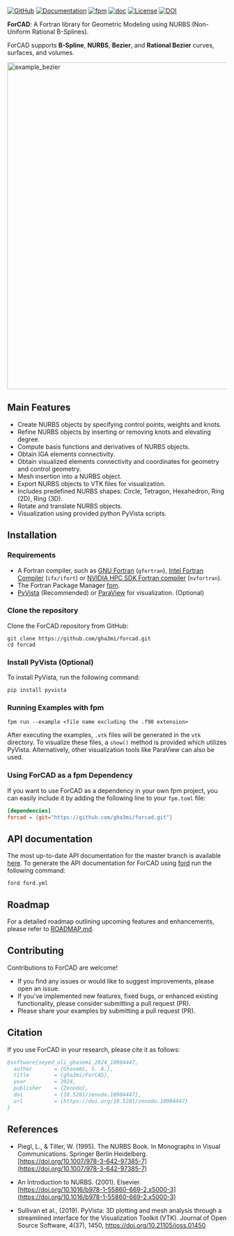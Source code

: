 [![GitHub](https://img.shields.io/badge/GitHub-ForCAD-blue.svg?style=social&logo=github)](https://github.com/gha3mi/forcad)
[![Documentation](https://img.shields.io/badge/ford-Documentation%20-blueviolet.svg)](https://gha3mi.github.io/forcad/)
[![fpm](https://github.com/gha3mi/forcad/actions/workflows/fpm.yml/badge.svg)](https://github.com/gha3mi/forcad/actions/workflows/fpm.yml)
[![doc](https://github.com/gha3mi/forcad/actions/workflows/doc.yml/badge.svg)](https://github.com/gha3mi/forcad/actions/workflows/doc.yml) 
[![License](https://img.shields.io/github/license/gha3mi/forcad?color=green)](https://github.com/gha3mi/forcad/blob/main/LICENSE)
[![DOI](https://zenodo.org/badge/778032800.svg)](https://zenodo.org/doi/10.5281/zenodo.10904447)

**ForCAD**: A Fortran library for Geometric Modeling using NURBS (Non-Uniform Rational B-Splines).

ForCAD supports **B-Spline**, **NURBS**, **Bezier**, and **Rational Bezier** curves, surfaces, and volumes.

<img alt="example_bezier" src="https://github.com/gha3mi/forcad/raw/main/vtk/example_bezier.png" width="750">

## Main Features

- Create NURBS objects by specifying control points, weights and knots.
- Refine NURBS objects by inserting or removing knots and elevating degree.
- Compute basis functions and derivatives of NURBS objects.
- Obtain IGA elements connectivity.
- Obtain visualized elements connectivity and coordinates for geometry and control geometry.
- Mesh insertion into a NURBS object.
- Export NURBS objects to VTK files for visualization.
- Includes predefined NURBS shapes: Circle, Tetragon, Hexahedron, Ring (2D), Ring (3D).
- Rotate and translate NURBS objects.
- Visualization using provided python PyVista scripts.

## Installation

### Requirements

- A Fortran compiler, such as [GNU Fortran](https://gcc.gnu.org/fortran/) (`gfortran`), [Intel Fortran Compiler](https://www.intel.com/content/www/us/en/developer/tools/oneapi/hpc-toolkit.html) (`ifx/ifort`) or [NVIDIA HPC SDK Fortran compiler](https://developer.nvidia.com/hpc-sdk) (`nvfortran`).
- The Fortran Package Manager [fpm](https://fpm.fortran-lang.org/).
- [PyVista](https://pyvista.org/) (Recommended) or [ParaView](https://www.paraview.org/) for visualization. (Optional)

### Clone the repository

Clone the ForCAD repository from GitHub:

```shell
git clone https://github.com/gha3mi/forcad.git
cd forcad
```

### Install PyVista (Optional)

To install PyVista, run the following command:

```shell
pip install pyvista
```

### Running Examples with fpm

```shell
fpm run --example <file name excluding the .f90 extension>
```
After executing the examples, `.vtk` files will be generated in the `vtk` directory. To visualize these files, a `show()` method is provided which utilizes PyVista. Alternatively, other visualization tools like ParaView can also be used.

### Using ForCAD as a fpm Dependency

If you want to use ForCAD as a dependency in your own fpm project,
you can easily include it by adding the following line to your `fpm.toml` file:

```toml
[dependencies]
forcad = {git="https://github.com/gha3mi/forcad.git"}
```

## API documentation

The most up-to-date API documentation for the master branch is available
[here](https://gha3mi.github.io/forcad/).
To generate the API documentation for ForCAD using
[ford](https://github.com/Fortran-FOSS-Programmers/ford) run the following
command:

```shell
ford ford.yml
```

## Roadmap

For a detailed roadmap outlining upcoming features and enhancements, please refer to [ROADMAP.md](https://github.com/gha3mi/forcad/blob/main/ROADMAP.md).

## Contributing

Contributions to ForCAD are welcome!

- If you find any issues or would like to suggest improvements, please open an issue.
- If you've implemented new features, fixed bugs, or enhanced existing functionality, please consider submitting a pull request (PR).
- Please share your examples by submitting a pull request (PR).

## Citation

If you use ForCAD in your research, please cite it as follows:


```bibtex
@software{seyed_ali_ghasemi_2024_10904447,
  author       = {Ghasemi, S. A.},
  title        = {gha3mi/ForCAD},
  year         = 2024,
  publisher    = {Zenodo},
  doi          = {10.5281/zenodo.10904447},
  url          = {https://doi.org/10.5281/zenodo.10904447}
}
```

## References

- Piegl, L., & Tiller, W. (1995). The NURBS Book. In Monographs in Visual Communications. Springer Berlin Heidelberg. [https://doi.org/10.1007/978-3-642-97385-7](https://doi.org/10.1007/978-3-642-97385-7)

- An Introduction to NURBS. (2001). Elsevier. [https://doi.org/10.1016/b978-1-55860-669-2.x5000-3](https://doi.org/10.1016/b978-1-55860-669-2.x5000-3)

- Sullivan et al., (2019). PyVista: 3D plotting and mesh analysis through a streamlined interface for the Visualization Toolkit (VTK). Journal of Open Source Software, 4(37), 1450, https://doi.org/10.21105/joss.01450